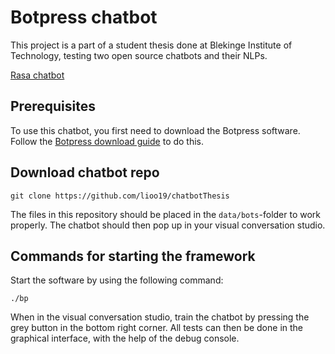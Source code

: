 # Botpress chatbot

This project is a part of a student thesis done at Blekinge Institute of Technology, testing two open source chatbots and their NLPs.

[Rasa chatbot](https://github.com/heidipatja/thesis-rasa-chatbot)

## Prerequisites

To use this chatbot, you first need to download the Botpress software. Follow the [Botpress download guide](https://botpress.com/download) to do this.

## Download chatbot repo

```
git clone https://github.com/lioo19/chatbotThesis
```

The files in this repository should be placed in the ```data/bots```-folder to work properly. The chatbot should then pop up in your visual conversation studio.

## Commands for starting the framework
Start the software by using the following command:
```
./bp
```

When in the visual conversation studio, train the chatbot by pressing the grey button in the bottom right corner. All tests can then be done in the graphical interface, with the help of the debug console.
